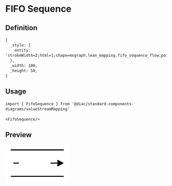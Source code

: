 # FIFO Sequence

## Definition

```
{
  _style: { 
    entity: 'strokeWidth=2;html=1;shape=mxgraph.lean_mapping.fifo_sequence_flow;pointerEvents=1;fontStyle=0;fontSize=20;align=center;',
  },
  _width: 100,
  _height: 50,
}
```

## Usage

```
import { FifoSequence } from '@diac/standard-components-diagrams/valueStreamMapping'

<FifoSequence/>
```

## Preview

<img src="./fifo-sequence.png" width="200"/>

